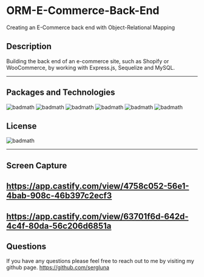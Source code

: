 # ORM-E-Commerce-Back-End
Creating an E-Commerce back end with Object-Relational Mapping

## Description
Building the back end of an e-commerce site, such as Shopify or WooCommerce, by working with Express.js, Sequelize and MySQL.

---

## Packages and Technologies

![badmath](https://img.shields.io/badge/Language-JavaScript-blue)
![badmath](https://img.shields.io/badge/Registry-npm-ff69b4)
![badmath](https://img.shields.io/badge/SQL-MySQL-brightgreen)
![badmath](https://img.shields.io/badge/ORM-Sequelize-blueviolet)
![badmath](https://img.shields.io/badge/Enviorment-Node.js-success)
![badmath](https://img.shields.io/badge/Framework-Express.js-red)


## License
![badmath](https://img.shields.io/badge/License-MIT-red)

---
## Screen Capture
https://app.castify.com/view/4758c052-56e1-4bab-908c-46b397c2ecf3
---
https://app.castify.com/view/63701f6d-642d-4c4f-80da-56c206d6851a
---

## Questions

If you have any questions please feel free to reach out to me by visiting my github page.
https://github.com/sergluna

